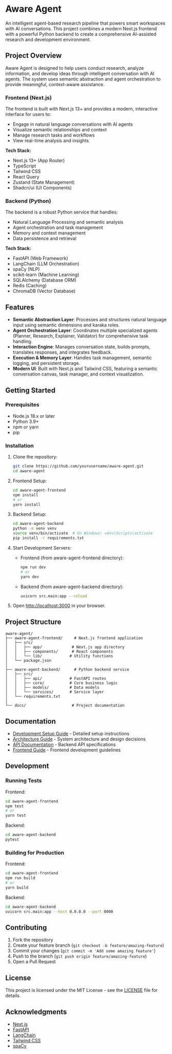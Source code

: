 # Aware Agent

An intelligent agent-based research pipeline that powers smart workspaces with AI conversations. This project combines a modern Next.js frontend with a powerful Python backend to create a comprehensive AI-assisted research and development environment.

## Project Overview

Aware Agent is designed to help users conduct research, analyze information, and develop ideas through intelligent conversation with AI agents. The system uses semantic abstraction and agent orchestration to provide meaningful, context-aware assistance.

### Frontend (Next.js)
The frontend is built with Next.js 13+ and provides a modern, interactive interface for users to:
- Engage in natural language conversations with AI agents
- Visualize semantic relationships and context
- Manage research tasks and workflows
- View real-time analysis and insights

**Tech Stack:**
- Next.js 13+ (App Router)
- TypeScript
- Tailwind CSS
- React Query
- Zustand (State Management)
- Shadcn/ui (UI Components)

### Backend (Python)
The backend is a robust Python service that handles:
- Natural Language Processing and semantic analysis
- Agent orchestration and task management
- Memory and context management
- Data persistence and retrieval

**Tech Stack:**
- FastAPI (Web Framework)
- LangChain (LLM Orchestration)
- spaCy (NLP)
- scikit-learn (Machine Learning)
- SQLAlchemy (Database ORM)
- Redis (Caching)
- ChromaDB (Vector Database)

## Features

- **Semantic Abstraction Layer**: Processes and structures natural language input using semantic dimensions and karaka roles.
- **Agent Orchestration Layer**: Coordinates multiple specialized agents (Planner, Research, Explainer, Validator) for comprehensive task handling.
- **Interaction Engine**: Manages conversation state, builds prompts, translates responses, and integrates feedback.
- **Execution & Memory Layer**: Handles task management, semantic logging, and persistent storage.
- **Modern UI**: Built with Next.js and Tailwind CSS, featuring a semantic conversation canvas, task manager, and context visualization.

## Getting Started

### Prerequisites

- Node.js 18.x or later
- Python 3.9+
- npm or yarn
- pip

### Installation

1. Clone the repository:
   ```bash
   git clone https://github.com/yourusername/aware-agent.git
   cd aware-agent
   ```

2. Frontend Setup:
   ```bash
   cd aware-agent-frontend
   npm install
   # or
   yarn install
   ```

3. Backend Setup:
   ```bash
   cd aware-agent-backend
   python -m venv venv
   source venv/bin/activate  # On Windows: venv\Scripts\activate
   pip install -r requirements.txt
   ```

4. Start Development Servers:
   - Frontend (from aware-agent-frontend directory):
     ```bash
     npm run dev
     # or
     yarn dev
     ```
   - Backend (from aware-agent-backend directory):
     ```bash
     uvicorn src.main:app --reload
     ```

5. Open [http://localhost:3000](http://localhost:3000) in your browser.

## Project Structure

```
aware-agent/
├── aware-agent-frontend/     # Next.js frontend application
│   ├── src/
│   │   ├── app/             # Next.js app directory
│   │   ├── components/      # React components
│   │   └── lib/            # Utility functions
│   └── package.json
│
├── aware-agent-backend/      # Python backend service
│   ├── src/
│   │   ├── api/            # FastAPI routes
│   │   ├── core/           # Core business logic
│   │   ├── models/         # Data models
│   │   └── services/       # Service layer
│   └── requirements.txt
│
└── docs/                    # Project documentation
```

## Documentation

- [Development Setup Guide](dev_setup.md) - Detailed setup instructions
- [Architecture Guide](guide.md) - System architecture and design decisions
- [API Documentation](aware-agent-backend/docs/api.md) - Backend API specifications
- [Frontend Guide](docs/frontend.md) - Frontend development guidelines

## Development

### Running Tests

Frontend:
```bash
cd aware-agent-frontend
npm test
# or
yarn test
```

Backend:
```bash
cd aware-agent-backend
pytest
```

### Building for Production

Frontend:
```bash
cd aware-agent-frontend
npm run build
# or
yarn build
```

Backend:
```bash
cd aware-agent-backend
uvicorn src.main:app --host 0.0.0.0 --port 8000
```

## Contributing

1. Fork the repository
2. Create your feature branch (`git checkout -b feature/amazing-feature`)
3. Commit your changes (`git commit -m 'Add some amazing feature'`)
4. Push to the branch (`git push origin feature/amazing-feature`)
5. Open a Pull Request

## License

This project is licensed under the MIT License - see the [LICENSE](LICENSE) file for details.

## Acknowledgments

- [Next.js](https://nextjs.org/)
- [FastAPI](https://fastapi.tiangolo.com/)
- [LangChain](https://github.com/hwchase17/langchain)
- [Tailwind CSS](https://tailwindcss.com/)
- [spaCy](https://spacy.io/) 